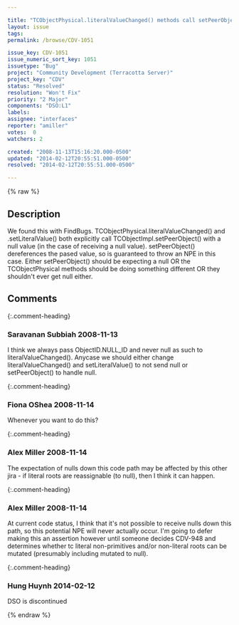 ```yaml
---

title: "TCObjectPhysical.literalValueChanged() methods call setPeerObject() with null, which will throw NPE"
layout: issue
tags: 
permalink: /browse/CDV-1051

issue_key: CDV-1051
issue_numeric_sort_key: 1051
issuetype: "Bug"
project: "Community Development (Terracotta Server)"
project_key: "CDV"
status: "Resolved"
resolution: "Won't Fix"
priority: "2 Major"
components: "DSO:L1"
labels: 
assignee: "interfaces"
reporter: "amiller"
votes:  0
watchers: 2

created: "2008-11-13T15:16:20.000-0500"
updated: "2014-02-12T20:55:51.000-0500"
resolved: "2014-02-12T20:55:51.000-0500"

---
```




{% raw %}



## Description

<div markdown="1" class="description">

We found this with FindBugs.   TCObjectPhysical.literalValueChanged() and .setLiteralValue() both explicitly call TCObjectImpl.setPeerObject() with a null value (in the case of receiving a null value).  setPeerObject() dereferences the pased value, so is guaranteed to throw an NPE in this case.  Either setPeerObject() should be expecting a null OR the TCObjectPhysical methods should be doing something different OR they shouldn't ever get null either.  


</div>

## Comments


{:.comment-heading}
### **Saravanan Subbiah** <span class="date">2008-11-13</span>

<div markdown="1" class="comment">

I think we always pass ObjectID.NULL\_ID and never null as such to literalValueChanged(). Anycase we should either change literalValueChanged() and setLiteralValue() to not send null or setPeerObject() to handle null.

</div>


{:.comment-heading}
### **Fiona OShea** <span class="date">2008-11-14</span>

<div markdown="1" class="comment">

Whenever you want to do this?

</div>


{:.comment-heading}
### **Alex Miller** <span class="date">2008-11-14</span>

<div markdown="1" class="comment">

The expectation of nulls down this code path may be affected by this other jira - if literal roots are reassignable (to null), then I think it can happen.

</div>


{:.comment-heading}
### **Alex Miller** <span class="date">2008-11-14</span>

<div markdown="1" class="comment">

At current code status, I think that it's not possible to receive nulls down this path, so this potential NPE will never actually occur.  I'm going to defer making this an assertion however until someone decides CDV-948 and determines whether tc literal non-primitives and/or non-literal roots can be mutated (presumably including mutated to null).

</div>


{:.comment-heading}
### **Hung Huynh** <span class="date">2014-02-12</span>

<div markdown="1" class="comment">

DSO is discontinued

</div>



{% endraw %}
